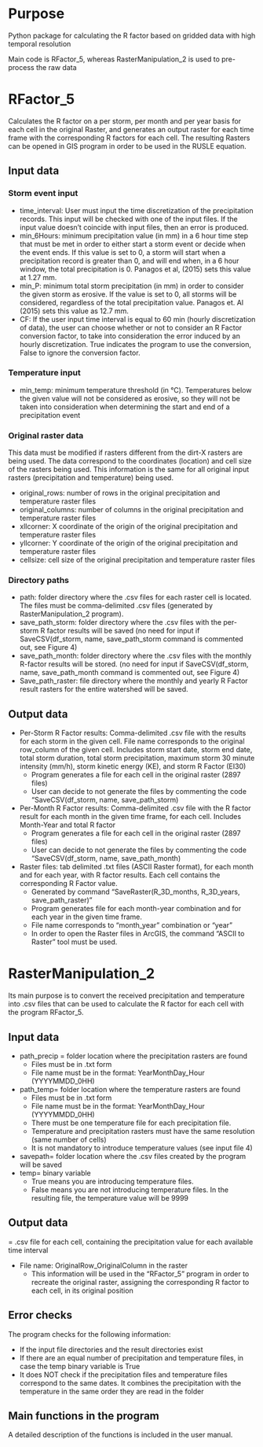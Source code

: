 # Purpose
Python package for calculating the R factor based on gridded data with high temporal resolution

Main code is RFactor_5, whereas RasterManipulation_2 is used to pre-process the raw data

# RFactor_5

Calculates the R factor on a per storm, per month and per year basis for each cell in the original Raster, and generates an output raster for each time frame with the corresponding R factors for each cell. The resulting Rasters can be opened in GIS program in order to be used in the RUSLE equation. 

## Input data
### Storm event input
* time_interval: User must input the time discretization of the precipitation records. This input will be checked with one of the input files. If the input value doesn’t coincide with input files, then an error is produced. 
* min_6Hours: minimum precipitation value (in mm) in a 6 hour time step that must be met in order to either start a storm event or decide when the event ends. If this value is set to 0, a storm will start when a precipitation record is greater than 0, and will end when, in a 6 hour window, the total precipitation is 0. Panagos et al, (2015) sets this value at 1.27 mm. 
* min_P: minimum total storm precipitation (in mm) in order to consider the given storm as erosive. If the value is set to 0, all storms will be considered, regardless of the total precipitation value. Panagos et. Al (2015) sets this value as 12.7 mm. 
* CF:  If the user input time interval is equal to 60 min (hourly discretization of data), the user can choose whether or not to consider an R Factor conversion factor, to take into consideration the error induced by an hourly discretization. True indicates the program to use the conversion, False to ignore the conversion factor. 

### Temperature input
* min_temp: minimum temperature threshold (in °C). Temperatures below the given value will not be considered as erosive, so they will not be taken into consideration when determining the start and end of a precipitation event

### Original raster data
This data must be modified if rasters different from the dirt-X rasters are being used. The data correspond to the coordinates (location) and cell size of the rasters being used. This information is the same for all original input rasters (precipitation and temperature) being used.
* original_rows: number of rows in the original precipitation and temperature raster files 
* original_columns: number of columns in the original precipitation and temperature raster files
* xllcorner: X coordinate of the origin of the original precipitation and temperature raster files
* yllcorner: Y coordinate of the origin of the original precipitation and temperature raster files
* cellsize: cell size of the original precipitation and temperature raster files 

### Directory paths
* path: folder directory where the .csv files for each raster cell is located. The files must be comma-delimited .csv files (generated by RasterManipulation_2 program). 
* save_path_storm: folder directory where the .csv files with the per-storm R factor results will be saved (no need for input if SaveCSV(df_storm, name, save_path_storm command is commented out, see Figure 4)
* save_path_month: folder directory where the .csv files with the monthly R-factor results will be stored. (no need for input if SaveCSV(df_storm, name, save_path_month command is commented out, see Figure 4)
* Save_path_raster: file directory where the monthly and yearly R Factor result rasters for the entire watershed will be saved. 

## Output data
* Per-Storm R Factor results: Comma-delimited .csv file with the results for each storm in the given cell. File name corresponds to the original row_column of the given cell. Includes storm start date, storm end date, total storm duration, total storm precipitation, maximum storm 30 minute intensity (mm/h), storm kinetic energy (KE), and storm R Factor (EI30) 
    * Program generates a file for each cell in the original raster (2897 files)
    * User can decide to not generate the files by commenting the code “SaveCSV(df_storm, name, save_path_storm)
* Per-Month R Factor results: Comma-delimited .csv file with the R factor result for each month in the given time frame, for each cell. Includes Month-Year and total R factor 
    * Program generates a file for each cell in the original raster (2897 files)
    * User can decide to not generate the files by commenting the code “SaveCSV(df_storm, name, save_path_month)
* Raster files: tab delimited .txt files (ASCII Raster format), for each month and for each year, with R factor results. Each cell contains the corresponding R Factor value. 
    * Generated by command “SaveRaster(R_3D_months, R_3D_years, save_path_raster)”
    * Program generates file for each month-year combination and for each year in the given time frame. 
    * File name corresponds to “month_year” combination  or “year”
    * In order to open the Raster files in ArcGIS, the command “ASCII to Raster” tool must be used. 



# RasterManipulation_2 

Its main purpose is to convert the received precipitation and temperature into .csv files that can be used to calculate the R factor for each cell with the program RFactor_5. 
    
## Input data
* path_precip = folder location where the precipitation rasters are found
    * Files must be in .txt form    
    * File name must be in the format: YearMonthDay_Hour (YYYYMMDD_0HH)
* path_temp= folder location where the temperature rasters are found
    * Files must be in .txt form 
    * File name must be in the format: YearMonthDay_Hour (YYYYMMDD_0HH)
    * There must be one temperature file for each precipitation file. 
    * Temperature and precipitation rasters must have the same resolution (same number of cells)
    * It is not mandatory to introduce temperature values (see input file 4)
* savepath= folder location where the .csv files created by the program will be saved
* temp= binary variable
    * True means you are introducing temperature files. 
    * False means you are not introducing temperature files. In the resulting file, the temperature value will be 9999
    
## Output data
= .csv file for each cell, containing the precipitation value for each available time interval
* File name: OriginalRow_OriginalColumn in the raster
    * This information will be used in the “RFactor_5” program in order to recreate the original raster, assigning the corresponding R factor to each cell, in its original position

## Error checks 
The program checks for the following information: 
* If the input file directories and the result directories exist 
* If there are an equal number of precipitation and temperature files, in case the temp binary variable is True 
* It does NOT check if the precipitation files and temperature files correspond to the same dates. It combines the precipitation with the temperature in the same order they are read in the folder 

## Main functions in the program
A detailed description of the functions is included in the user manual.
